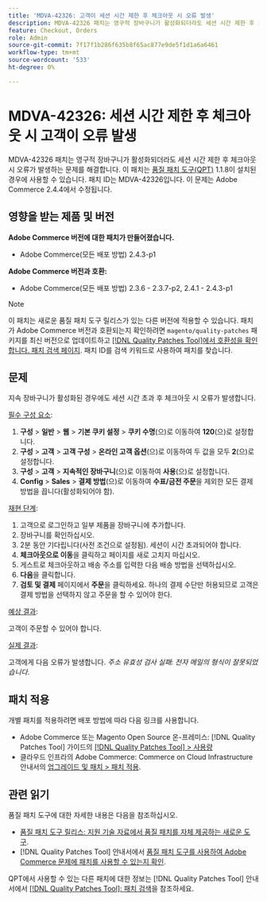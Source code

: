 ```yaml
---
title: 'MDVA-42326: 고객이 세션 시간 제한 후 체크아웃 시 오류 발생'
description: MDVA-42326 패치는 영구적 장바구니가 활성화되더라도 세션 시간 제한 후 체크아웃 시 오류가 발생하는 문제를 해결합니다. 이 패치는 [Quality Patches Tool (QPT)](https://experienceleague.adobe.com/en/docs/commerce-knowledge-base/kb/announcements/commerce-announcements/magento-quality-patches-released-new-tool-to-self-serve-quality-patches) 1.1.8이 설치된 경우 사용할 수 있습니다. 패치 ID는 MDVA-42326입니다. 이 문제는 Adobe Commerce 2.4.4에서 수정됩니다.
feature: Checkout, Orders
role: Admin
source-git-commit: 7f17f1b286f635b8f65ac877e9de5f1d1a6a6461
workflow-type: tm+mt
source-wordcount: '533'
ht-degree: 0%

---
```


# MDVA-42326: 세션 시간 제한 후 체크아웃 시 고객이 오류 발생

MDVA-42326 패치는 영구적 장바구니가 활성화되더라도 세션 시간 제한 후 체크아웃 시 오류가 발생하는 문제를 해결합니다. 이 패치는 [품질 패치 도구(QPT)](https://experienceleague.adobe.com/en/docs/commerce-knowledge-base/kb/announcements/commerce-announcements/magento-quality-patches-released-new-tool-to-self-serve-quality-patches) 1.1.8이 설치된 경우에 사용할 수 있습니다. 패치 ID는 MDVA-42326입니다. 이 문제는 Adobe Commerce 2.4.4에서 수정됩니다.

## 영향을 받는 제품 및 버전

**Adobe Commerce 버전에 대한 패치가 만들어졌습니다.**

* Adobe Commerce(모든 배포 방법) 2.4.3-p1

**Adobe Commerce 버전과 호환:**

* Adobe Commerce(모든 배포 방법) 2.3.6 - 2.3.7-p2, 2.4.1 - 2.4.3-p1

>[!NOTE]
>
>이 패치는 새로운 품질 패치 도구 릴리스가 있는 다른 버전에 적용할 수 있습니다. 패치가 Adobe Commerce 버전과 호환되는지 확인하려면 `magento/quality-patches` 패키지를 최신 버전으로 업데이트하고 [[!DNL Quality Patches Tool]에서 호환성을 확인합니다. 패치 검색 페이지](https://experienceleague.adobe.com/en/docs/commerce-knowledge-base/kb/announcements/commerce-announcements/magento-quality-patches-released-new-tool-to-self-serve-quality-patches). 패치 ID를 검색 키워드로 사용하여 패치를 찾습니다.

## 문제

지속 장바구니가 활성화된 경우에도 세션 시간 초과 후 체크아웃 시 오류가 발생합니다.

<u>필수 구성 요소</u>:

1. **구성** > **일반** > **웹** > **기본 쿠키 설정** > **쿠키 수명**(으)로 이동하여 **120**(으)로 설정합니다.
1. **구성** > **고객** > **고객 구성** > **온라인 고객 옵션**(으)로 이동하여 두 값을 모두 **2**(으)로 설정합니다.
1. **구성** > **고객** > **지속적인 장바구니**(으)로 이동하여 **사용**(으)로 설정합니다.
1. **Config** > **Sales** > **결제 방법**(으)로 이동하여 **수표/금전 주문**&#x200B;을 제외한 모든 결제 방법을 끕니다(활성화되어야 함).

<u>재현 단계</u>:

1. 고객으로 로그인하고 일부 제품을 장바구니에 추가합니다.
1. 장바구니를 확인하십시오.
1. 2분 동안 기다립니다(사전 조건으로 설정됨). 세션이 시간 초과되어야 합니다.
1. **체크아웃으로 이동**&#x200B;을 클릭하고 페이지를 새로 고치지 마십시오.
1. 게스트로 체크아웃하고 배송 주소를 입력한 다음 배송 방법을 선택하십시오.
1. **다음**&#x200B;을 클릭합니다.
1. **검토 및 결제** 페이지에서 **주문**&#x200B;을 클릭하세요. 하나의 결제 수단만 허용되므로 고객은 결제 방법을 선택하지 않고 주문을 할 수 있어야 한다.

<u>예상 결과</u>:

고객이 주문할 수 있어야 합니다.

<u>실제 결과</u>:

고객에게 다음 오류가 발생합니다. *주소 유효성 검사 실패: 전자 메일의 형식이 잘못되었습니다*.

## 패치 적용

개별 패치를 적용하려면 배포 방법에 따라 다음 링크를 사용합니다.

* Adobe Commerce 또는 Magento Open Source 온-프레미스: [!DNL Quality Patches Tool] 가이드의 [[!DNL Quality Patches Tool] > 사용량](/help/tools/quality-patches-tool/usage.md)
* 클라우드 인프라의 Adobe Commerce: Commerce on Cloud Infrastructure 안내서의 [업그레이드 및 패치 > 패치 적용](https://experienceleague.adobe.com/docs/commerce-cloud-service/user-guide/develop/upgrade/apply-patches.html).

## 관련 읽기

품질 패치 도구에 대한 자세한 내용은 다음을 참조하십시오.

* [품질 패치 도구 릴리스: 지원 기술 자료에서 품질 패치를 자체 제공하는 새로운 도구](https://experienceleague.adobe.com/en/docs/commerce-knowledge-base/kb/announcements/commerce-announcements/magento-quality-patches-released-new-tool-to-self-serve-quality-patches).
* [!DNL Quality Patches Tool] 안내서에서 [품질 패치 도구를 사용하여 Adobe Commerce 문제에 패치를 사용할 수 있는지 확인](/help/tools/quality-patches-tool/patches-available-in-qpt/check-patch-for-magento-issue-with-magento-quality-patches.md).

QPT에서 사용할 수 있는 다른 패치에 대한 정보는 [!DNL Quality Patches Tool] 안내서에서 [[!DNL Quality Patches Tool]: 패치 검색](https://experienceleague.adobe.com/tools/commerce-quality-patches/index.html)을 참조하세요.
